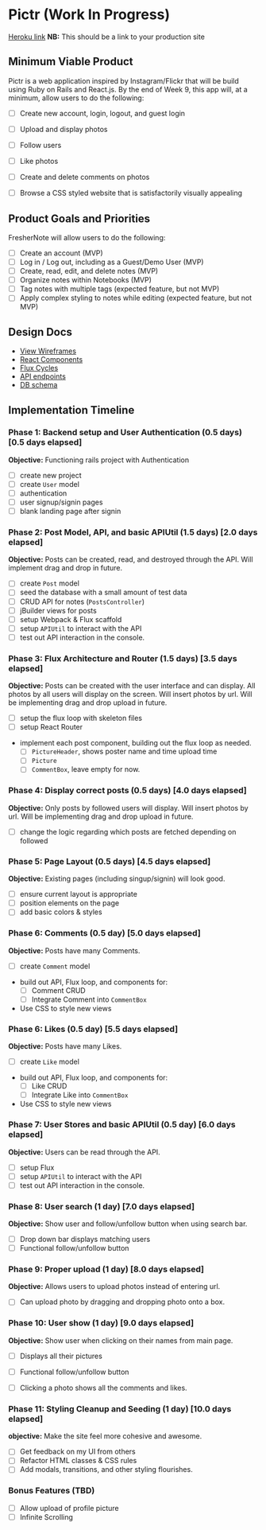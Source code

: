 # Pictr (Work In Progress)

[Heroku link][heroku] **NB:** This should be a link to your production site

[heroku]: http://pictr-app.heroku.com/

## Minimum Viable Product

Pictr is a web application inspired by Instagram/Flickr that will be build using Ruby on Rails and React.js.  By the end of Week 9, this app will, at a minimum, allow users to do the following:

- [ ] Create new account, login, logout, and guest login
- [ ] Upload and display photos
- [ ] Follow users
- [ ] Like photos
- [ ] Create and delete comments on photos
- [ ] Browse a CSS styled website that is satisfactorily visually appealing


## Product Goals and Priorities

FresherNote will allow users to do the following:

<!-- This is a Markdown checklist. Use it to keep track of your
progress. Put an x between the brackets for a checkmark: [x] -->

- [ ] Create an account (MVP)
- [ ] Log in / Log out, including as a Guest/Demo User (MVP)
- [ ] Create, read, edit, and delete notes (MVP)
- [ ] Organize notes within Notebooks (MVP)
- [ ] Tag notes with multiple tags (expected feature, but not MVP)
- [ ] Apply complex styling to notes while editing (expected feature, but not MVP)

## Design Docs
* [View Wireframes][views]
* [React Components][components]
* [Flux Cycles][flux-cycles]
* [API endpoints][api-endpoints]
* [DB schema][schema]

[views]: ./docs/views.md
[components]: ./docs/components.md
[flux-cycles]: ./docs/flux-cycles.md
[api-endpoints]: ./docs/api-endpoints.md
[schema]: ./docs/schema.md

## Implementation Timeline

### Phase 1: Backend setup and User Authentication (0.5 days) [0.5 days elapsed]

**Objective:** Functioning rails project with Authentication

- [ ] create new project
- [ ] create `User` model
- [ ] authentication
- [ ] user signup/signin pages
- [ ] blank landing page after signin

### Phase 2: Post Model, API, and basic APIUtil (1.5 days) [2.0 days elapsed]

**Objective:** Posts can be created, read, and destroyed through
the API. Will implement drag and drop in future.

- [ ] create `Post` model
- [ ] seed the database with a small amount of test data
- [ ] CRUD API for notes (`PostsController`)
- [ ] jBuilder views for posts
- [ ] setup Webpack & Flux scaffold
- [ ] setup `APIUtil` to interact with the API
- [ ] test out API interaction in the console.

### Phase 3: Flux Architecture and Router (1.5 days) [3.5 days elapsed]

**Objective:** Posts can be created with the user interface and can display.
All photos by all users will display on the screen. Will insert photos by url.
Will be implementing drag and drop upload in future.

- [ ] setup the flux loop with skeleton files
- [ ] setup React Router
- implement each post component, building out the flux loop as needed.
  - [ ] `PictureHeader`, shows poster name and time upload time
  - [ ] `Picture`
  - [ ] `CommentBox`, leave empty for now.

### Phase 4: Display correct posts (0.5 days) [4.0 days elapsed]

**Objective:** Only posts by followed users will display.
Will insert photos by url. Will be implementing drag and drop upload in future.

- [ ] change the logic regarding which posts are fetched depending on followed

### Phase 5: Page Layout (0.5 days) [4.5 days elapsed]

**Objective:** Existing pages (including singup/signin) will look good.

- [ ] ensure current layout is appropriate
- [ ] position elements on the page
- [ ] add basic colors & styles

### Phase 6: Comments (0.5 day) [5.0 days elapsed]

**Objective:** Posts have many Comments.

- [ ] create `Comment` model
- build out API, Flux loop, and components for:
  - [ ] Comment CRUD
  - [ ] Integrate Comment into `CommentBox`
- Use CSS to style new views

### Phase 6: Likes (0.5 day) [5.5 days elapsed]

**Objective:** Posts have many Likes.

- [ ] create `Like` model
- build out API, Flux loop, and components for:
  - [ ] Like CRUD
  - [ ] Integrate Like into `CommentBox`
- Use CSS to style new views

### Phase 7: User Stores and basic APIUtil (0.5 day) [6.0 days elapsed]

**Objective:** Users can be read through the API.

- [ ] setup Flux
- [ ] setup `APIUtil` to interact with the API
- [ ] test out API interaction in the console.

### Phase 8: User search (1 day) [7.0 days elapsed]

**Objective:** Show user and follow/unfollow button when using search bar.

- [ ] Drop down bar displays matching users
- [ ] Functional follow/unfollow button

### Phase 9: Proper upload (1 day) [8.0 days elapsed]

**Objective:** Allows users to upload photos instead of entering url.

- [ ] Can upload photo by dragging and dropping photo onto a box.

### Phase 10: User show (1 day) [9.0 days elapsed]

**Objective:** Show user when clicking on their names from main page.

- [ ] Displays all their pictures
- [ ] Functional follow/unfollow button
- [ ] Clicking a photo shows all the comments and likes.


### Phase 11: Styling Cleanup and Seeding (1 day) [10.0 days elapsed]

**objective:** Make the site feel more cohesive and awesome.

- [ ] Get feedback on my UI from others
- [ ] Refactor HTML classes & CSS rules
- [ ] Add modals, transitions, and other styling flourishes.

### Bonus Features (TBD)
- [ ] Allow upload of profile picture
- [ ] Infinite Scrolling

[phase-one]: ./docs/phases/phase1.md
[phase-two]: ./docs/phases/phase2.md
[phase-three]: ./docs/phases/phase3.md
[phase-four]: ./docs/phases/phase4.md
[phase-five]: ./docs/phases/phase5.md
